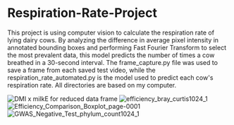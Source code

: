 # Respiration-Rate-Project

This project is using computer vision to calculate the respiration rate of lying dairy cows. By analyzing the difference in average pixel intensity in annotated bounding boxes and performing Fast Fourier Transform to select the most prevalent data, this model predicts the number of times a cow breathed in a 30-second interval. The frame_capture.py file was used to save a frame from each saved test video, while the respiration_rate_automated.py is the model used to predict each cow's respiration rate. All directories are based on my computer.

![DMI x milkE for reduced data frame](https://user-images.githubusercontent.com/91127693/191070767-8a59cada-93ff-40d1-9bed-de686f2ef8f9.jpg)
![efficiency_bray_curtis1024_1](https://user-images.githubusercontent.com/91127693/191070761-8a609898-f20b-4171-bc67-a97fd4d22648.jpg)
![Efficiency_Comparison_Boxplot_page-0001](https://user-images.githubusercontent.com/91127693/191070766-d4930a07-74a7-4af0-9b1b-d7d68375b12d.jpg)
![GWAS_Negative_Test_phylum_count1024_1](https://user-images.githubusercontent.com/91127693/191070757-2ccbf8c6-a976-4f55-ac73-d778aba59486.jpg)
